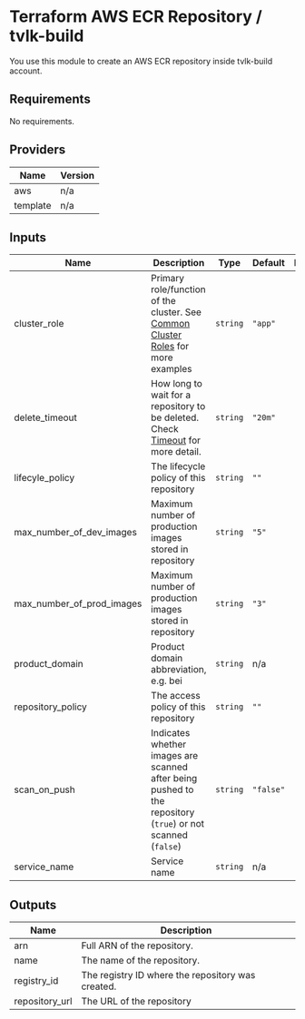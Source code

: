 # Terraform AWS ECR Repository / tvlk-build
You use this module to create an AWS ECR repository inside tvlk-build account.

<!-- BEGINNING OF PRE-COMMIT-TERRAFORM DOCS HOOK -->
## Requirements

No requirements.

## Providers

| Name | Version |
|------|---------|
| aws | n/a |
| template | n/a |

## Inputs

| Name | Description | Type | Default | Required |
|------|-------------|------|---------|:--------:|
| cluster\_role | Primary role/function of the cluster. See [Common Cluster Roles](https://29022131.atlassian.net/l/c/53iwUAPw) for more examples | `string` | `"app"` | no |
| delete\_timeout | How long to wait for a repository to be deleted. Check [Timeout](https://www.terraform.io/docs/configuration/resources.html#timeouts) for more detail. | `string` | `"20m"` | no |
| lifecyle\_policy | The lifecycle policy of this repository | `string` | `""` | no |
| max\_number\_of\_dev\_images | Maximum number of production images stored in repository | `string` | `"5"` | no |
| max\_number\_of\_prod\_images | Maximum number of production images stored in repository | `string` | `"3"` | no |
| product\_domain | Product domain abbreviation, e.g. bei | `string` | n/a | yes |
| repository\_policy | The access policy of this repository | `string` | `""` | no |
| scan\_on\_push | Indicates whether images are scanned after being pushed to the repository (`true`) or not scanned (`false`) | `string` | `"false"` | no |
| service\_name | Service name | `string` | n/a | yes |

## Outputs

| Name | Description |
|------|-------------|
| arn | Full ARN of the repository. |
| name | The name of the repository. |
| registry\_id | The registry ID where the repository was created. |
| repository\_url | The URL of the repository |

<!-- END OF PRE-COMMIT-TERRAFORM DOCS HOOK -->